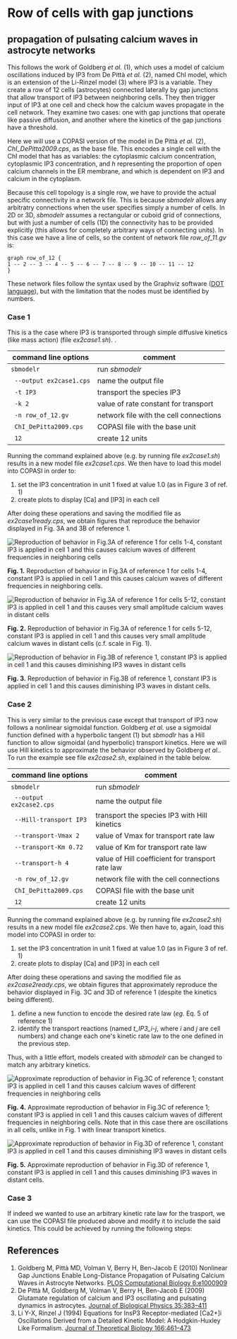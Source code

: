 # Row of cells with gap junctions
## propagation of pulsating calcium waves in astrocyte networks

This follows the work of Goldberg *et al.* (1), which uses a model of calcium oscillations induced by IP3 from De Pittà  *et al.* (2), named ChI model, which is an extension of the Li-Rinzel model (3) where IP3 is a variable. They create a row of 12 cells (astrocytes) connected laterally by gap junctions that allow transport of IP3 between neighboring cells. They then trigger input of IP3 at one cell and check how the calcium waves propagate in the cell network. They examine two cases: one with gap junctions that operate like passive diffusion, and another where the kinetics of the gap junctions have a threshold.

Here we will use a COPASI version of the model in De Pittà *et al.* (2), *ChI_DePitta2009.cps*, as the base file. This encodes a single cell with the ChI model that has as variables: the cytoplasmic calcium concentration, cytoplasmic IP3 concentration, and *h* representing the proportion of open calcium channels in the ER membrane, and which is dependent on IP3 and calcium in the cytoplasm.

Because this cell topology is a single row, we have to provide the actual specific connectivity in a network file. This is because *sbmodelr* allows any arbitratry connections when the user specifies simply a number of cells. In 2D or 3D, *sbmodelr* assumes a rectangular or cuboid grid of connections, but with just a number of cells (1D) the connectivity has to be provided explicitly (this allows for completely arbitrary ways of connecting units). In this case we have a line of cells, so the content of network file *row_of_11.gv* is:

```
graph row_of_12 {
1 -- 2 -- 3 -- 4 -- 5 -- 6 -- 7 -- 8 -- 9 -- 10 -- 11 -- 12
}
```

These network files follow the syntax used by the Graphviz software ([DOT language](https://graphviz.org/doc/info/lang.html)), but with the limitation that the nodes must be identified by numbers.

### Case 1
This is a the case where IP3 is transported through simple diffusive kinetics (like mass action) (file *ex2case1.sh*). .

| command line options      | comment                                |
| ------------------------- | -------------------------------------- |
|``sbmodelr``               | run *sbmodelr*                         |
|`` --output ex2case1.cps`` | name the output file                   |
|`` -t IP3``                | transport the species IP3              |
|`` -k 2``                  | value of rate constant for transport   |
|`` -n row_of_12.gv``       | network file with the cell connections |
|`` ChI_DePitta2009.cps``   | COPASI file with the base unit         |
|`` 12``                    | create 12 units                        |

Running the command explained above (e.g. by running file *ex2case1.sh*) results in a new model file *ex2case1.cps*.
We then have to load this model into COPASI in order to:

 1. set the IP3  concentration in unit 1 fixed at value 1.0 (as in Figure 3 of ref. 1)
 2. create plots to display [Ca] and [IP3] in each cell

After doing these operations and saving the modified file as *ex2case1ready.cps*, we obtain figures that reproduce the behavior displayed in Fig. 3A and 3B of reference 1.

![Reproduction of behavior in Fig.3A of reference 1 for cells 1-4, constant IP3 is applied in cell 1 and this causes calcium waves of different frequencies in neighboring cells](ex2case1_Ca_1-4.png)

**Fig. 1.** Reproduction of behavior in Fig.3A of reference 1 for cells 1-4, constant IP3 is applied in cell 1 and this causes calcium waves of different frequencies in neighboring cells.

![Reproduction of behavior in Fig.3A of reference 1 for cells 5-12, constant IP3 is applied in cell 1 and this causes very small amplitude calcium waves in distant cells](ex2case1_Ca_5-12.png)

**Fig. 2.** Reproduction of behavior in Fig.3A of reference 1 for cells 5-12, constant IP3 is applied in cell 1 and this causes very small amplitude calcium waves in distant cells (c.f. scale in Fig. 1).

![Reproduction of behavior in Fig.3B of reference 1, constant IP3 is applied in cell 1 and this causes diminishing IP3 waves in distant cells](ex2case1_IP3.png)

**Fig. 3.** Reproduction of behavior in Fig.3B of reference 1, constant IP3 is applied in cell 1 and this causes diminishing IP3 waves in distant cells.


### Case 2
This is very similar to the previous case except that transport of IP3 now follows a nonlinear sigmoidal function. Goldberg *et al.* use a sigmoidal function defined with a hyperbolic tangent (1) but *sbmodlr* has a Hill function to allow sigmoidal (and hyperbolic) transport kinetics. Here we will use Hill kinetics to approximate the behavior observed by Goldberg *et al.*. To run the example see file *ex2case2.sh*, explained in the table below.

| command line options      | comment                                          |
| ------------------------- | ------------------------------------------------ |
|``sbmodelr``               | run *sbmodelr*                                   |
|`` --output ex2case2.cps`` | name the output file                             |
|`` --Hill-transport IP3``  | transport the species IP3 with Hill kinetics     |
|`` --transport-Vmax 2``    | value of Vmax for transport rate law             |
|`` --transport-Km 0.72``   | value of Km for transport rate law               |
|`` --transport-h 4``       | value of Hill coefficient for transport rate law |
|`` -n row_of_12.gv``       | network file with the cell connections           |
|`` ChI_DePitta2009.cps``   | COPASI file with the base unit                   |
|`` 12``                    | create 12 units                                  |

Running the command explained above (e.g. by running file *ex2case2.sh*) results in a new model file *ex2case2.cps*.
We then have to, again, load this model into COPASI in order to:

 1. set the IP3  concentration in unit 1 fixed at value 1.0 (as in Figure 3 of ref. 1)
 2. create plots to display [Ca] and [IP3] in each cell

After doing these operations and saving the modified file as *ex2case2ready.cps*, we obtain figures that approximately reproduce the behavior displayed in Fig. 3C and 3D of reference 1 (despite the kinetics being different).

 1. define a new function to encode the desired rate law (*eg.* Eq. 5 of reference 1)
 2. identify the transport reactions (named *t_IP3_i-j*, where *i* and *j* are cell numbers) and change each one's kinetic rate law to the one defined in the previous step.

 Thus, with a little effort, models created with *sbmodelr* can be changed to match any arbitrary kinetics.

![Approximate reproduction of behavior in Fig.3C of reference 1; constant IP3 is applied in cell 1 and this causes calcium waves of different frequencies in neighboring cells](ex2case2_Ca.png)

**Fig. 4.** Approximate reproduction of behavior in Fig.3C of reference 1; constant IP3 is applied in cell 1 and this causes calcium waves of different frequencies in neighboring cells. Note that in this case there are oscillations in all cells, unlike in Fig. 1 with linear transport kinetics.

![Approximate reproduction of behavior in Fig.3D of reference 1, constant IP3 is applied in cell 1 and this causes diminishing IP3 waves in distant cells](ex2case2_IP3.png)

**Fig. 5.** Approximate reproduction of behavior in Fig.3D of reference 1, constant IP3 is applied in cell 1 and this causes diminishing IP3 waves in distant cells.



### Case 3
If indeed we wanted to use an arbitrary kinetic rate law for the trasport, we can use the COPASI file produced above and modify it to include the said kinetics. This could be achieved by running the following steps:


## References

1. Goldberg M, Pittà MD, Volman V, Berry H, Ben-Jacob E (2010) Nonlinear Gap Junctions Enable Long-Distance Propagation of Pulsating Calcium Waves in Astrocyte Networks. [PLOS Computational Biology 6:e1000909](https://doi.org/10.1371/journal.pcbi.1000909)
2. De Pittà M, Goldberg M, Volman V, Berry H, Ben-Jacob E (2009) Glutamate regulation of calcium and IP3 oscillating and pulsating dynamics in astrocytes. [Journal of Biological Physics 35:383–411](https://doi.org/10.1007/s10867-009-9155-y)
3. Li Y-X, Rinzel J (1994) Equations for InsP3 Receptor-mediated [Ca2+]i Oscillations Derived from a Detailed Kinetic Model: A Hodgkin-Huxley Like Formalism. [Journal of Theoretical Biology 166:461–473](https://doi.org/10.1006/jtbi.1994.1041)


